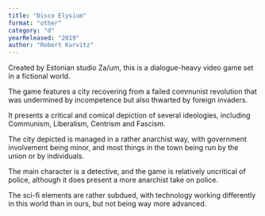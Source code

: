 ```yaml
---
title: "Disco Elysium"
format: "other"
category: "d"
yearReleased: "2019"
author: "Robert Kurvitz"
---
```


Created by Estonian studio Za/um, this is a dialogue-heavy video game set in a fictional world.

The game features a city recovering from a failed communist revolution that was undermined by incompetence but also thwarted by foreign invaders.

It presents a critical and comical depiction of several ideologies, including Communism, Liberalism, Centrism and Fascism.

The city depicted is managed in a rather anarchist way, with government involvement being minor, and most things in the town being run by the union or by individuals.

The main character is a detective, and the game is relatively uncritical of police, although it does present a more anarchist take on police.

The sci-fi elements are rather subdued, with technology working differently in this world than in ours, but not being way more advanced.
